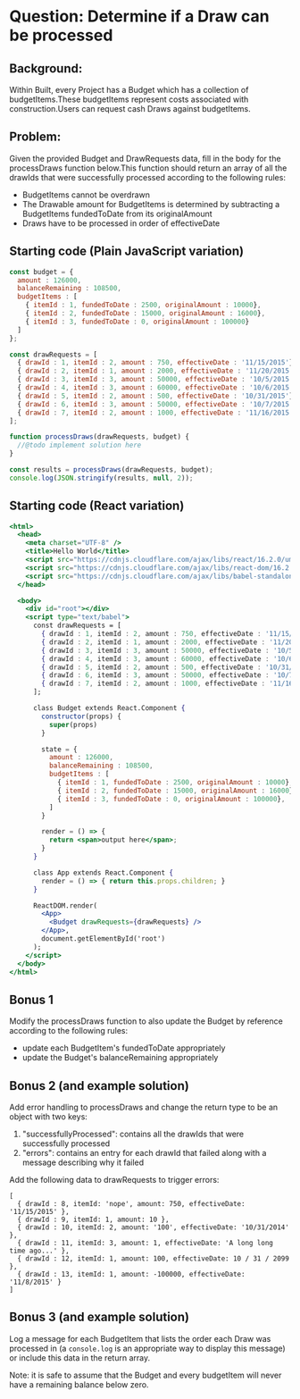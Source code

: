 # Question: Determine if a Draw can be processed

## Background:

Within Built, every Project has a Budget which has a collection of budgetItems.These budgetItems represent costs associated with construction.Users can request cash Draws against budgetItems.

## Problem:

Given the provided Budget and DrawRequests data, fill in the body for the processDraws function below.This function should return an array of all the drawIds that were successfully processed according to the following rules:

- BudgetItems cannot be overdrawn
- The Drawable amount for BudgetItems is determined by subtracting a BudgetItems fundedToDate from its originalAmount
- Draws have to be processed in order of effectiveDate

## Starting code (Plain JavaScript variation)

```js
const budget = {
  amount : 126000,
  balanceRemaining : 108500,
  budgetItems : [
    { itemId : 1, fundedToDate : 2500, originalAmount : 10000},
    { itemId : 2, fundedToDate : 15000, originalAmount : 16000},
    { itemId : 3, fundedToDate : 0, originalAmount : 100000}
  ]
};

const drawRequests = [
  { drawId : 1, itemId : 2, amount : 750, effectiveDate : '11/15/2015'},
  { drawId : 2, itemId : 1, amount : 2000, effectiveDate : '11/20/2015'},
  { drawId : 3, itemId : 3, amount : 50000, effectiveDate : '10/5/2015'},
  { drawId : 4, itemId : 3, amount : 60000, effectiveDate : '10/6/2015'},
  { drawId : 5, itemId : 2, amount : 500, effectiveDate : '10/31/2015'},
  { drawId : 6, itemId : 3, amount : 50000, effectiveDate : '10/7/2015'},
  { drawId : 7, itemId : 2, amount : 1000, effectiveDate : '11/16/2015'},
];

function processDraws(drawRequests, budget) {
  //@todo implement solution here
}

const results = processDraws(drawRequests, budget);
console.log(JSON.stringify(results, null, 2));
```

## Starting code (React variation)

```jsx
<html>
  <head>
    <meta charset="UTF-8" />
    <title>Hello World</title>
    <script src="https://cdnjs.cloudflare.com/ajax/libs/react/16.2.0/umd/react.production.min.js"></script>
    <script src="https://cdnjs.cloudflare.com/ajax/libs/react-dom/16.2.0/umd/react-dom.production.min.js"></script>
    <script src="https://cdnjs.cloudflare.com/ajax/libs/babel-standalone/6.26.0/babel.min.js"></script>
  </head>

  <body>
    <div id="root"></div>
    <script type="text/babel">
      const drawRequests = [
        { drawId : 1, itemId : 2, amount : 750, effectiveDate : '11/15/2015'},
        { drawId : 2, itemId : 1, amount : 2000, effectiveDate : '11/20/2015'},
        { drawId : 3, itemId : 3, amount : 50000, effectiveDate : '10/5/2015'},
        { drawId : 4, itemId : 3, amount : 60000, effectiveDate : '10/6/2015'},
        { drawId : 5, itemId : 2, amount : 500, effectiveDate : '10/31/2015'},
        { drawId : 6, itemId : 3, amount : 50000, effectiveDate : '10/7/2015'},
        { drawId : 7, itemId : 2, amount : 1000, effectiveDate : '11/16/2015'},
      ];

      class Budget extends React.Component {
        constructor(props) {
          super(props)
        }

        state = {
          amount : 126000,
          balanceRemaining : 108500,
          budgetItems : [
            { itemId : 1, fundedToDate : 2500, originalAmount : 10000},
            { itemId : 2, fundedToDate : 15000, originalAmount : 16000},
            { itemId : 3, fundedToDate : 0, originalAmount : 100000},
          ]
        }

        render = () => {
          return <span>output here</span>;
        }
      }

      class App extends React.Component {
        render = () => { return this.props.children; }
      }

      ReactDOM.render(
        <App>
          <Budget drawRequests={drawRequests} />
        </App>,
        document.getElementById('root')
      );
    </script>
  </body>
</html>
```

## Bonus 1

Modify the processDraws function to also update the Budget by reference according to the following rules:

- update each BudgetItem's fundedToDate appropriately
- update the Budget's balanceRemaining appropriately


## Bonus 2 (and example solution)

Add error handling to processDraws and change the return type to be an object with two keys:

1. "successfullyProcessed": contains all the drawIds that were successfully processed
2. "errors": contains an entry for each drawId that failed along with a message describing why it failed

Add the following data to drawRequests to trigger errors:

```
[
  { drawId : 8, itemId: 'nope', amount: 750, effectiveDate: '11/15/2015' },
  { drawId : 9, itemId: 1, amount: 10 },
  { drawId : 10, itemId: 2, amount: '100', effectiveDate: '10/31/2014' },
  { drawId : 11, itemId: 3, amount: 1, effectiveDate: 'A long long time ago...' },
  { drawId : 12, itemId: 1, amount: 100, effectiveDate: 10 / 31 / 2099 },
  { drawId : 13, itemId: 1, amount: -100000, effectiveDate: '11/8/2015' }
]
```

## Bonus 3 (and example solution)

Log a message for each BudgetItem that lists the order each Draw was processed in (a `console.log` is an appropriate way to display this message) or include this data in the return array.

Note: it is safe to assume that the Budget and every budgetItem will never have a remaining balance below zero.
